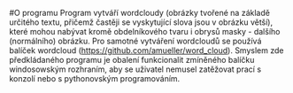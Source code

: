 #O programu
Program vytváří wordcloudy (obrázky tvořené na základě určitého textu, přičemž častěji se vyskytující slova jsou v obrázku větší), které mohou nabývat kromě obdelníkového tvaru i obrysů masky - dalšího (normálního) obrázku. Pro samotné vytváření wordcloudů se používá balíček wordcloud (https://github.com/amueller/word_cloud). Smyslem zde předkládaného programu je obalení funkcionalit zmíněného balíčku windosowským rozhraním, aby se uživatel nemusel zatěžovat prací s konzolí nebo s pythonovským programováním. 